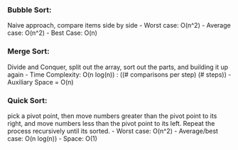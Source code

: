 <h3>Bubble Sort:</h3> Naive approach, compare items side by side 
- Worst case: O(n^2)
- Average case: O(n^2)
- Best Case: O(n)

<h3>Merge Sort:</h3> Divide and Conquer, split out the array, sort out the parts, and building it up again
- Time Complexity: O(n log(n)) : ((# comparisons per step) (# steps))
- Auxiliary Space = O(n)

<h3>Quick Sort:</h3> pick a pivot point, then move numbers greater than the pivot point to its right, and move numbers 
less than the pivot point to its left. Repeat the process recursively until its sorted. 
- Worst case: O(n^2)
- Average/best case: O(n log(n))
- Space: O(1)
